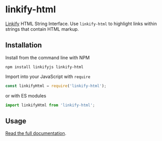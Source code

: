 linkify-html
===

[Linkify](https://linkify.js.org/) HTML String Interface. Use `linkify-html` to highlight links within strings that contain HTML markup.

## Installation

Install from the command line with NPM

```
npm install linkifyjs linkify-html
```

Import into your JavaScript with `require`
```js
const linkifyHtml = require('linkify-html');
```
or with ES modules

```js
import linkifyHtml from 'linkify-html';
```

## Usage

[Read the full documentation](https://linkify.js.org/docs/linkify-html.html).
